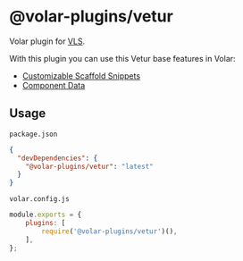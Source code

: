 # @volar-plugins/vetur

Volar plugin for [VLS](https://www.npmjs.com/package/vls).

With this plugin you can use this Vetur base features in Volar:

- [Customizable Scaffold Snippets](https://vuejs.github.io/vetur/guide/snippet.html#customizable-scaffold-snippets)
- [Component Data](https://vuejs.github.io/vetur/guide/component-data.html#supported-frameworks)

## Usage

`package.json`

```json
{
  "devDependencies": {
    "@volar-plugins/vetur": "latest"
  }
}
```

`volar.config.js`

```js
module.exports = {
	plugins: [
		require('@volar-plugins/vetur')(),
	],
};
```
